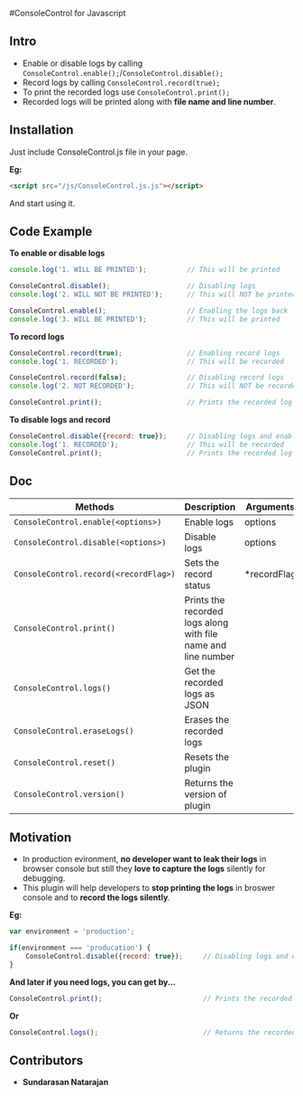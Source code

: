 #ConsoleControl
for Javascript

## Intro

- Enable or disable logs by calling `ConsoleControl.enable();`/`ConsoleControl.disable();`
- Record logs by calling `ConsoleControl.record(true);`
- To print the recorded logs use `ConsoleControl.print();`
- Recorded logs will be printed along with **file name and line number**.

## Installation

Just include ConsoleControl.js file in your page.

**Eg:**

```html
<script src="/js/ConsoleControl.js.js"></script>
```

And start using it.

## Code Example

**To enable or disable logs**

```javascript
console.log('1. WILL BE PRINTED');          // This will be printed

ConsoleControl.disable();                   // Disabling logs
console.log('2. WILL NOT BE PRINTED');      // This will NOT be printed

ConsoleControl.enable();                    // Enabling the logs back
console.log('3. WILL BE PRINTED');          // This will be printed
```

**To record logs**

```javascript
ConsoleControl.record(true);                // Enabling record logs
console.log('1. RECORDED');                 // This will be recorded

ConsoleControl.record(false);               // Disabling record logs
console.log('2. NOT RECORDED');             // This will NOT be recorded

ConsoleControl.print(); 	                // Prints the recorded log
```

**To disable logs and record**

```javascript
ConsoleControl.disable({record: true}); 	// Disabling logs and enabling the record logs
console.log('1. RECORDED');         		// This will be recorded
ConsoleControl.print(); 	        		// Prints the recorded log
```

## Doc
Methods  									| Description 													| Arguments
------------- 								| ------------- 												| ---------
```ConsoleControl.enable(<options>)```		| Enable logs 													| options 		| {record: <Boolean>}
```ConsoleControl.disable(<options>)``` 	| Disable logs 													| options 		| {record: <Boolean>}
```ConsoleControl.record(<recordFlag>)``` 	| Sets the record status 										| *recordFlag 	| <Boolean>
```ConsoleControl.print()```				| Prints the recorded logs along with file name and line number	| 				|
```ConsoleControl.logs()``` 				| Get the recorded logs as JSON 								| 				|
```ConsoleControl.eraseLogs()``` 			| Erases the recorded logs 										| 				|
```ConsoleControl.reset()``` 				| Resets the plugin 											| 				|
```ConsoleControl.version()```				| Returns the version of plugin									| 				|


## Motivation

- In production evironment, **no developer want to leak their logs** in browser console but still they **love to capture the logs** silently for debugging.
- This plugin will help developers to **stop printing the logs** in broswer console and to **record the logs silently**.

**Eg:**

```javascript
var environment = 'production';

if(environment === 'producation') {
	ConsoleControl.disable({record: true}); 	// Disabling logs and enabling the record logs
}
```

**And later if you need logs, you can get by...**
```javascript
ConsoleControl.print();                         // Prints the recorded log
```
**Or**
```javascript
ConsoleControl.logs();                          // Returns the recorded logs as JSON
```

## Contributors

- **Sundarasan Natarajan**